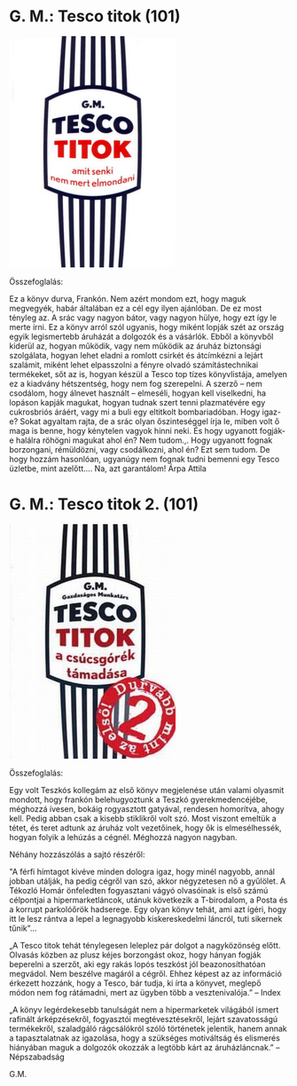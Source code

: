 # <a name="id_883">G. M.: Tesco titok (101)</a>
<img src="https://github.com/BercziSandor/calibre_lib/raw/main/G.%20M_/Tesco%20titok%20%28883%29/cover.jpg" alt="cover" width="300"/>

Összefoglalás:
<p class="description">Ez a könyv durva, Frankón. Nem azért mondom ezt, hogy maguk megvegyék, habár általában ez a cél egy ilyen ajánlóban. De ez most tényleg az. A srác vagy nagyon bátor, vagy nagyon hülye, hogy ezt így le merte írni. Ez a könyv arról szól ugyanis, hogy miként lopják szét az ország egyik legismertebb áruházát a dolgozók és a vásárlók. Ebből a könyvből kiderül az, hogyan működik, vagy nem működik az áruház biztonsági szolgálata, hogyan lehet eladni a romlott csirkét és átcímkézni a lejárt szalámit, miként lehet elpasszolni a fényre olvadó számítástechnikai termékeket, sőt az is, hogyan készül a Tesco top tízes könyvlistája, amelyen ez a kiadvány hétszentség, hogy nem fog szerepelni. A szerző – nem csodálom, hogy álnevet használt – elmeséli, hogyan kell viselkedni, ha lopáson kapják magukat, hogyan tudnak szert tenni plazmatévére egy cukrosbriós áráért, vagy mi a buli egy eltitkolt bombariadóban. Hogy igaz-e? Sokat agyaltam rajta, de a srác olyan őszinteséggel írja le, miben volt ő maga is benne, hogy kénytelen vagyok hinni neki. És hogy ugyanott fogják-e halálra röhögni magukat ahol én? Nem tudom.,. Hogy ugyanott fognak borzongani, rémüldözni, vagy csodálkozni, ahol én? Ezt sem tudom. De hogy hozzám hasonlóan, ugyanúgy nem fognak tudni bemenni egy Tesco üzletbe, mint azelőtt…. Na, azt garantálom! Árpa Attila</p>

# <a name="id_884">G. M.: Tesco titok 2. (101)</a>
<img src="https://github.com/BercziSandor/calibre_lib/raw/main/G.%20M_/Tesco%20titok%202_%20%28884%29/cover.jpg" alt="cover" width="300"/>

Összefoglalás:
<div><p class="description">Egy volt Teszkós kollegám az első könyv megjelenése után valami olyasmit mondott, hogy frankón belehugyoztunk a Teszkó gyerekmedencéjébe, méghozzá ívesen, bokáig rogyasztott gatyával, rendesen homorítva, ahogy kell. Pedig abban csak a kisebb stiklikről volt szó. Most viszont emeltük a tétet, és teret adtunk az áruház volt vezetőinek, hogy ők is elmesélhessék, hogyan folyik a lehúzás a cégnél. Méghozzá nagyon nagyban.</p>
<p class="description"> </p>
<p class="description">  Néhány hozzászólás a sajtó részéről:</p>
<p class="description">  "A férfi hímtagot kivéve minden dologra igaz, hogy minél nagyobb, annál jobban utálják, ha pedig cégről van szó, akkor négyzetesen nő a gyűlölet. A Tékozló Homár önfeledten fogyasztani vágyó olvasóinak is első számú célpontjai a hipermarketláncok, utánuk következik a T-birodalom, a Posta és a korrupt parkolóőrök hadserege. Egy olyan könyv tehát, ami azt ígéri, hogy itt le lesz rántva a lepel a legnagyobb kiskereskedelmi láncról, tuti sikernek tűnik"…</p>
<p class="description"> </p>
<p class="description">  „A Tesco titok tehát ténylegesen leleplez pár dolgot a nagyközönség előtt. Olvasás közben az plusz kéjes borzongást okoz, hogy hányan fogják beperelni a szerzőt, aki egy rakás lopós teszkóst jól beazonosíthatóan megvádol. Nem beszélve magáról a cégről. Ehhez képest az az információ érkezett hozzánk, hogy a Tesco, bár tudja, ki írta a könyvet, meglepő módon nem fog rátámadni, mert az ügyben több a vesztenivalója.” – Index</p>
<p class="description"> </p>
<p class="description">  „A könyv legérdekesebb tanulságát nem a hipermarketek világából ismert rafinált árképzésekről, fogyasztói megtévesztésekről, lejárt szavatosságú termékekről, szaladgáló rágcsálókról szóló történetek jelentik, hanem annak a tapasztalatnak az igazolása, hogy a szükséges motiváltság és elismerés hiányában maguk a dolgozók okozzák a legtöbb kárt az áruházláncnak.” – Népszabadság</p>
<p class="description"> </p>
<p class="description">  G.M.</p></div>

